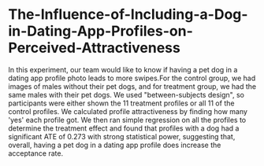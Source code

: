 # The-Influence-of-Including-a-Dog-in-Dating-App-Profiles-on-Perceived-Attractiveness
In this experiment, our team would like to know if having a pet dog in a dating app profile photo leads to more swipes.For the control group, we had images of males without their pet dogs, and for treatment group, we had the same males with their pet dogs. We used "between-subjects design", so participants were either shown the 11 treatment profiles or all 11 of the control profiles. We calculated profile attractiveness by finding how many 'yes' each profile got. We then ran simple regression on all the profiles to determine the treatment effect and found that profiles with a dog had a significant ATE of 0.273 with strong statistical power, suggesting that, overall, having a pet dog in a dating app profile does increase the acceptance rate.

